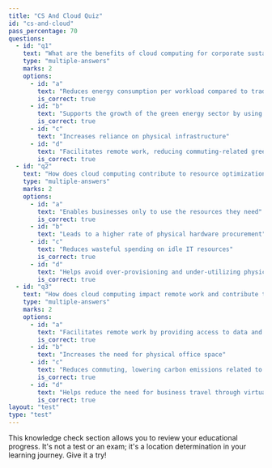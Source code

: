 ```yaml
---
title: "CS And Cloud Quiz"
id: "cs-and-cloud"
pass_percentage: 70
questions:
  - id: "q1"
    text: "What are the benefits of cloud computing for corporate sustainability?"
    type: "multiple-answers"
    marks: 2
    options:
      - id: "a"
        text: "Reduces energy consumption per workload compared to traditional data centers"
        is_correct: true
      - id: "b"
        text: "Supports the growth of the green energy sector by using renewable energy sources"
        is_correct: true
      - id: "c"
        text: "Increases reliance on physical infrastructure"
      - id: "d"
        text: "Facilitates remote work, reducing commuting-related greenhouse gas emissions"
        is_correct: true
  - id: "q2"
    text: "How does cloud computing contribute to resource optimization?"
    type: "multiple-answers"
    marks: 2
    options:
      - id: "a"
        text: "Enables businesses only to use the resources they need"
        is_correct: true
      - id: "b"
        text: "Leads to a higher rate of physical hardware procurement"
      - id: "c"
        text: "Reduces wasteful spending on idle IT resources"
        is_correct: true
      - id: "d"
        text: "Helps avoid over-provisioning and under-utilizing physical hardware"
        is_correct: true
  - id: "q3"
    text: "How does cloud computing impact remote work and contribute to environmental sustainability?"
    type: "multiple-answers"
    marks: 2
    options:
      - id: "a"
        text: "Facilitates remote work by providing access to data and applications from anywhere"
        is_correct: true
      - id: "b"
        text: "Increases the need for physical office space"
      - id: "c"
        text: "Reduces commuting, lowering carbon emissions related to transport"
        is_correct: true
      - id: "d"
        text: "Helps reduce the need for business travel through virtual collaboration"
        is_correct: true
layout: "test"
type: "test"
---
```

This knowledge check section allows you to review your educational progress. It's not a test or an exam; it's a location determination in your learning journey. Give it a try!
